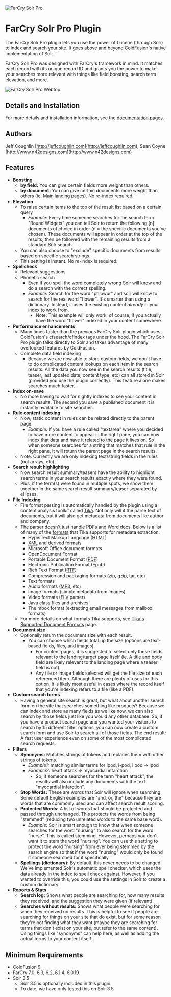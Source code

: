 ![FarCry Solr Pro](http://jeffcoughlin.github.io/farcrysolrpro/assets/images/logo-farcrySolrPro-admin.png "FarCry Solr Pro")

# FarCry Solr Pro Plugin

The FarCry Solr Pro plugin lets you use the power of Lucene (through Solr) to index and search your site.  It goes above and beyond ColdFusion's native implementation of Solr.

FarCry Solr Pro was designed with FarCry's framework in mind.  It matches each record with its unique record ID and grants you the power to make your searches more relevant with things like field boosting, search term elevation, and more.

![FarCry Solr Pro Webtop](http://jeffcoughlin.github.io/farcrysolrpro/assets/images/searchExample.png "FarCry Solr Pro Webtop")

## Details and Installation

For more details and installation information, see the [documentation pages](http://jeffcoughlin.github.io/farcrysolrpro "FarCry Solr Pro").

## Authors

Jeff Coughlin [http://jeffcoughlin.com](http://jeffcoughlin.com), Sean Coyne [http://www.n42designs.com](http://www.n42designs.com)

## Features
* **Boosting**
    * **by field:** You can give certain fields more weight than others.
    * **by document:** You can give certain documents more weight than others (ie. Main landing pages). No re-index required.
* **Elevation**
    * To raise certain items to the top of the result list based on a certain query
        * *Example:* Every time someone searches for the search term "Round Widgets" you can tell Solr to return the following [n] documents of choice in order (n = the specific documents you've chosen). These documents will appear in order at the top of the results, then be followed with the remaining results from a standard Solr search.
    * You can also choose to "exclude" specific documents from results based on specific search strings.
    * This setting is instant. No re-index is required.
* **Spellcheck**
    * Relevant suggestions
    * Phonetic search
        * Even if you spell the word completely wrong Solr will know and do a search with the correct spelling.
        * *Example:* Search for the word "phlowur" and solr will know to search for the real word "flower". It's smarter than using a dictionary. Instead, it uses the existing content *already* in your index to work from.
            * Note: This example will only work, of course, if you actually have the word "flower" indexed in your content somewhere.
* **Performance enhancements**
    * Many times faster than the previous FarCry Solr plugin which uses ColdFusion's cfsearch/cfindex tags under the hood. The FarCry Solr Pro plugin talks directly to Solr and takes advantage of many overlooked features by ColdFusion.
    * Complete data field indexing
        * Because we are now able to store custom fields, we don't have to do complicated content lookups on each item in the search results. All the data you now see in the search results (title, teaser, last updated date, content type, etc) can all stored in Solr (provided you use the plugin correctly). This feature alone makes searches much faster.
* **Index on-save**
    * No more having to wait for nightly indexes to see your content in search results. The second you save a published document it is instantly available to site searches.
* **Rule content indexing**
    * Now, static content in rules can be related directly to the parent page.
        * *Example:* If you have a rule called "textarea" where you decided to have more content to appear in the right pane, you can now index that data and have it related to the page it lives on. So when someone searches for a string that matches that rule in the right pane, it will return the parent page in the search results.
    * Note: Currently we are only indexing text/string fields in the rules (not arrays, etc).
* **Search result highlighting**
    * Now search result summary/teasers have the ability to highlight search terms in your search results exactly where they were found.
    * Plus, if the term(s) were found in multiple spots, we show them together in the same search result summary/teaser separated by ellipses.
* **File Indexing**
    * File format parsing is automatically handled by the plugin using a content analysis toolkit called <a href="http://tika.apache.org/">Tika</a>.  Not only will it the parse text of documents, but it will also get metadata from documents like author and company.
    * The parser doesn't just handle PDFs and Word docs.  Below is a list of many of the <a href="http://tika.apache.org/1.1/formats.html">formats</a> that Tika supports for metadata extraction:
        * HyperText Markup Language (<abbr title="HyperText Markup Language">HTML</abbr>)
        * <abbr title="Extensible Markup Language">XML</abbr> and derived formats
        * Microsoft Office document formats
        * OpenDocument Format
        * Portable Document Format (<abbr title="Portable Document Format">PDF</abbr>)
        * Electronic Publication Format (<abbr title="Electronic Publication Format">Epub</abbr>)
        * Rich Text Format (<abbr title="Rich Text Format">RTF</abbr>)
        * Compression and packaging formats (zip, gzip, tar, etc)
        * Text formats
        * Audio formats (<abbr title="MPEG-2 Audio Layer III">MP3</abbr>, etc)
        * Image formats (simple metadata from images)
        * Video formats (<abbr title="Flash Video">FLV</abbr> parser)
        * Java class files and archives
        * The mbox format (extracting email messages from mailbox formats)
    * For more details on what formats Tika supports, see <a href="http://tika.apache.org/1.1/formats.html">Tika's Supported Document Formats</a> page.
* **Document size**
    * Optionally return the document size with each result.
        * You can choose which fields total up the size (options are text-based fields, files, and images).
            * For content pages, it is suggested to select only those fields relevant to the landing/target page itself (ie. A title and body field are likely relevant to the landing page where a teaser field is not).
            * Any file or image fields selected will get the file size of each referenced item.  Although there are plenty of uses for this option, it is likely most useful in cases where the record itself that you're indexing refers to a file (like a PDF).
* **Custom search forms**
    * Having a general site search is great, but what about another search form on the site that searches something like products? Because we can index and store as many fields as we like now, we can also search by those fields just like you would any other database. So, if you have a product search page and you wanted your visitors to search by 15 different filter options, you can now create a custom search form and use Solr to search all of those fields. The end result: A fast user experience even on some of the most complicated search requests.
* **Filters**
    * **Synonyms:** Matches strings of tokens and replaces them with other strings of tokens.
        * *Example1:* matching similar terms for ipod, i-pod, i pod => ipod
        * *Example2:* heart attack => myocardial infarction
            * So, if someone searches for the term "heart attack", the results will also include any documents with the text "myocardial infarction".
    * **Stop Words:** These are words that Solr will ignore when searching. Some default English examples are "and, or, the" because they are words that are commonly used and can affect search result scoring.
    * **Protected Words:** A list of words that should be protected and passed through unchanged. This protects the words from being "stemmed" (reducing two unrelated words to the same base word).
        * *Example:* Solr is smart enough to know that when someone searches for the word "nursing" to also search for the word "nurse".  This is called stemming.  However, perhaps you don't want it to stem the word "nursing".  You can use this setting to protect the word "nursing" from ever being stemmed by the search engine so that if the word "nursing" would only be found if someone searched for it specifically. 
    * **Spellings (dictionary):** By default, this never needs to be changed.  We've implemented Solr's automatic spell checker, which uses the data already in the index to spell check against.  However, if you wanted to override this, you could use the settings in Solr to create a custom dictionary.
* **Reports & Stats**
    * **Search log:** Shows what people are searching for, how many results they received, and the suggestion they were given (if relevant).
    * **Searches without results:** Shows what people were searching for when they received no results.  This is helpful to see if people are searching for things on your site that do exist, but for some reason they're not finding what they want (maybe they are searching for terms that don't exist on your site, but refer to the same content).  Using things like "synonyms" can help here, as well as adding the actual terms to your content itself.
    
## Minimum Requirements

* ColdFusion 9
* FarCry 7.0, 6.3, 6.2, 6.1.4, 6.0.19
* Solr 3.5
    * Solr 3.5 is optionally included in this plugin.
    * To date, we have only tested this on Solr 3.5